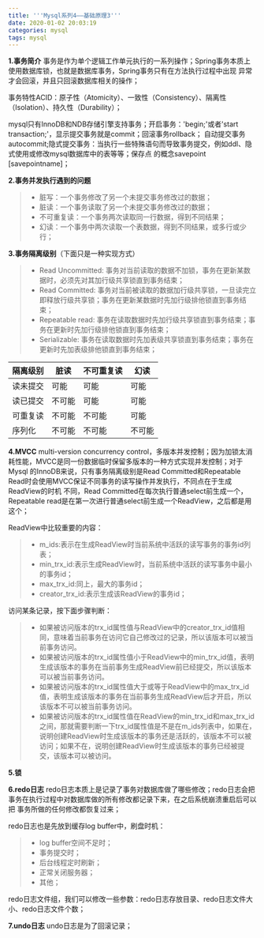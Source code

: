 ```yaml
---
title: '''Mysql系列4——基础原理3'''
date: 2020-01-02 20:03:19
categories: mysql
tags: mysql
---
```


**1.事务简介**
事务是作为单个逻辑工作单元执行的一系列操作；Spring事务本质上使用数据库锁，也就是数据库事务，Spring事务只有在方法执行过程中出现
异常才会回滚，并且只回滚数据库相关的操作；

事务特性ACID：原子性（Atomicity）、一致性（Consistency）、隔离性（Isolation）、持久性（Durability）；

mysql只有InnoDB和NDB存储引擎支持事务；开启事务：'begin;'或者'start transaction;'，显示提交事务就是commit；回滚事务rollback；
自动提交事务autocommit;隐式提交事务：当执行一些特殊语句而导致事务提交，例如ddl、隐式使用或修改mysql数据库中的表等等；保存点
的概念savepoint [savepointname]；

**2.事务并发执行遇到的问题**
>* 脏写：一个事务修改了另一个未提交事务修改过的数据；
>* 脏读：一个事务读取了另一个未提交事务修改过的数据；
>* 不可重复读：一个事务两次读取同一行数据，得到不同结果；
>* 幻读：一个事务中两次读取一个表数据，得到不同结果，或多行或少行；

**3.事务隔离级别**（下面只是一种实现方式）
>* Read Uncommitted: 事务对当前读取的数据不加锁，事务在更新某数据时，必须先对其加行级共享锁直到事务结束；
>* Read Committed: 事务对当前被读取的数据加行级共享锁，一旦读完立即释放行级共享锁；事务在更新某数据时先加行级排他锁直到事务结束；
>* Repeatable read: 事务在读取数据时先加行级共享锁直到事务结束；事务在更新时先加行级排他锁直到事务结束；
>* Serializable: 事务在读取数据时先加表级共享锁直到事务结束；事务在更新时先加表级排他锁直到事务结束；

隔离级别|脏读|不可重复读|幻读
---|---|---|---
读未提交|可能|可能|可能
读已提交|不可能|可能|可能
可重复读|不可能|不可能|可能
序列化|不可能|不可能|不可能

**4.MVCC**
multi-version concurrency control，多版本并发控制；因为加锁太消耗性能，MVCC是同一份数据临时保留多版本的一种方式实现并发控制；对于Mysql
的InnoDB来说，只有事务隔离级别是Read Committed和Repeatable Read时会使用MVCC保证不同事务的读写操作并发执行，不同点在于生成ReadView的时机
不同，Read Committed在每次执行普通select前生成一个，Repeatable read是在第一次进行普通select前生成一个ReadView，之后都是用这个；

ReadView中比较重要的内容：
>* m_ids:表示在生成ReadView时当前系统中活跃的读写事务的事务id列表；
>* min_trx_id:表示生成ReadView时，当前系统中活跃的读写事务中最小的事务id；
>* max_trx_id:同上，最大的事务id；
>* creator_trx_id:表示生成该ReadView的事务id；

访问某条记录，按下面步骤判断：
>* 如果被访问版本的trx_id属性值与ReadView中的creator_trx_id值相同，意味着当前事务在访问它自己修改过的记录，所以该版本可以被当前事务访问。
>* 如果被访问版本的trx_id属性值小于ReadView中的min_trx_id值，表明生成该版本的事务在当前事务生成ReadView前已经提交，所以该版本可以被当前事务访问。
>* 如果被访问版本的trx_id属性值大于或等于ReadView中的max_trx_id值，表明生成该版本的事务在当前事务生成ReadView后才开启，所以该版本不可以被当前事务访问。
>* 如果被访问版本的trx_id属性值在ReadView的min_trx_id和max_trx_id之间，那就需要判断一下trx_id属性值是不是在m_ids列表中，如果在，说明创建ReadView时生成该版本的事务还是活跃的，该版本不可以被访问；如果不在，说明创建ReadView时生成该版本的事务已经被提交，该版本可以被访问。

**5.锁**

**6.redo日志**
redo日志本质上是记录了事务对数据库做了哪些修改；redo日志会把事务在执行过程中对数据库做的所有修改都记录下来，在之后系统崩溃重启后可以把
事务所做的任何修改都恢复过来；

redo日志也是先放到缓存log buffer中，刷盘时机：
>* log buffer空间不足时；
>* 事务提交时；
>* 后台线程定时刷新；
>* 正常关闭服务器；
>* 其他；

redo日志文件组，我们可以修改一些参数：redo日志存放目录、redo日志文件大小、redo日志文件个数；

**7.undo日志**
undo日志是为了回滚记录；